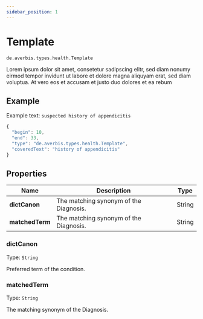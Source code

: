 ```yaml
---
sidebar_position: 1
---
```


# Template

`de.averbis.types.health.Template`

Lorem ipsum dolor sit amet, consetetur sadipscing elitr, sed diam nonumy eirmod tempor invidunt ut labore et dolore magna aliquyam erat, sed diam voluptua. At vero eos et accusam et justo duo dolores et ea rebum


## Example

Example text: `suspected history of appendicitis`

```js title="THE TEMPLATE OBJECT"
{
  "begin": 10,
  "end": 33,
  "type": "de.averbis.types.health.Template",
  "coveredText": "history of appendicitis"
}
```

## Properties
<table>
  <thead>
    <tr>
      <th width="20%">Name</th>
      <th width="70%">Description</th>
       <th width="10%">Type</th>
    </tr>
  </thead>
  <tbody>
    <tr>
      <td><b>dictCanon</b></td>
      <td>The matching synonym of the Diagnosis.</td>
      <td>String</td>
    </tr>
    <tr>
      <td><b>matchedTerm</b></td>
      <td>The matching synonym of the Diagnosis.</td>
      <td>String</td>
    </tr>
  

  </tbody>
</table>


### dictCanon 
Type: `String`

Preferred term of the condition.


### matchedTerm
Type: `String`

The matching synonym of the Diagnosis.







